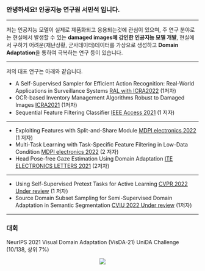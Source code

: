 ### 안녕하세요! 인공지능 연구원 서민석 입니다.

----

저는 인공지능 모델이 실제로 제품화되고 응용되는것에 관심이 있으며, 주 연구 분야로는 현실에서 발생할 수 있는 **damaged images에 강인한 인공지능 모델 개발**, 현실에서 구하기 어려운(재난상황, 군사데이터)데이터를 가상으로 생성하고 **Domain Adaptation**을 통하여 극복하는 연구 등이 있습니다.

----
저의 대표 연구는 아래와 같습니다.
- A Self-Supervised Sampler for Efficient Action Recognition: Real-World Applications in Surveillance Systems [RAL with ICRA2022](-) (1저자)
- OCR-based Inventory Management Algorithms Robust to Damaged Images [ICRA2021](-) (1저자)
- Sequential Feature Filtering Classifier [IEEE Access 2021](https://ieeexplore.ieee.org/abstract/document/9459741) (1 저자)
----
- Exploiting Features with Split-and-Share Module [MDPI electronics 2022](-) (1 저자)
- Multi-Task Learning with Task-Specific Feature Filtering in Low-Data Condition [MDPI electronics 2022](-) (2 저자)
- Head Pose-free Gaze Estimation Using Domain Adaptation [ITE ELECTRONICS LETTERS 2021](https://ietresearch.onlinelibrary.wiley.com/doi/full/10.1049/ell2.12247) (2저자)
----
- Using Self-Supervised Pretext Tasks for Active Learning [CVPR 2022 Under review](-) (1 저자)
- Source Domain Subset Sampling for Semi-Supervised Domain Adaptation in Semantic Segmentation [CVIU 2022 Under review](-) (1저자)
----
### 대회
NeurIPS 2021 Visual Domain Adaptation (VisDA-21) UniDA Challenge (10/138, 상위 7%)


<p align="center"> <img src=https://github-readme-stats.vercel.app/api?username=seominseok0429&show_icons=true&include_all_commits=true/> </p>
